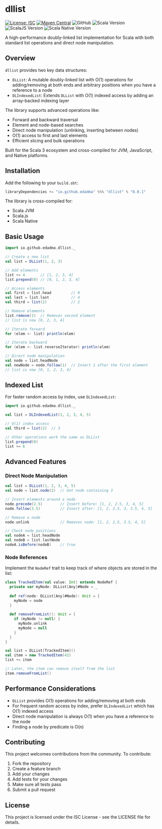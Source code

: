 # dllist

[![License: ISC](https://img.shields.io/badge/License-ISC-blue.svg)](https://opensource.org/licenses/ISC)
[![Maven Central](https://img.shields.io/maven-central/v/io.github.edadma/dllist_3.svg)](https://maven-badges.herokuapp.com/maven-central/io.github.edadma/dllist_3)
![GitHub](https://img.shields.io/github/license/edadma/fluxus-daisyui)
![Scala Version](https://img.shields.io/badge/scala-3.6.4-blue.svg)
![ScalaJS Version](https://img.shields.io/badge/scalajs-1.18.2-blue.svg)
![Scala Native Version](https://img.shields.io/badge/scala-native-5.7-blue.svg)

A high-performance doubly-linked list implementation for Scala with both standard list operations and direct node manipulation.

## Overview

`dllist` provides two key data structures:

- `DLList`: A mutable doubly-linked list with O(1) operations for adding/removing at both ends and arbitrary positions when you have a reference to a node
- `DLIndexedList`: Extends `DLList` with O(1) indexed access by adding an array-backed indexing layer

The library supports advanced operations like:
- Forward and backward traversal
- Element and node-based searches
- Direct node manipulation (unlinking, inserting between nodes)
- O(1) access to first and last elements
- Efficient slicing and bulk operations

Built for the Scala 3 ecosystem and cross-compiled for JVM, JavaScript, and Native platforms.

## Installation

Add the following to your `build.sbt`:

```scala
libraryDependencies += "io.github.edadma" %%% "dllist" % "0.0.1"
```

The library is cross-compiled for:
- Scala JVM
- Scala.js
- Scala Native

## Basic Usage

```scala
import io.github.edadma.dllist._

// Create a new list
val list = DLList(1, 2, 3)

// Add elements
list += 4       // [1, 2, 3, 4]
list.prepend(0) // [0, 1, 2, 3, 4]

// Access elements
val first = list.head         // 0
val last = list.last          // 4
val third = list(2)           // 2

// Remove elements
list.remove(1)  // Removes second element
// list is now [0, 2, 3, 4]

// Iterate forward
for (elem <- list) println(elem)

// Iterate backward
for (elem <- list.reverseIterator) println(elem)

// Direct node manipulation
val node = list.headNode
val newNode = node.follow(1)  // Insert 1 after the first element
// list is now [0, 1, 2, 3, 4]
```

## Indexed List

For faster random access by index, use `DLIndexedList`:

```scala
import io.github.edadma.dllist._

val list = DLIndexedList(1, 2, 3, 4, 5)

// O(1) index access
val third = list(2)  // 3

// Other operations work the same as DLList
list.prepend(0)
list += 6
```

## Advanced Features

### Direct Node Manipulation

```scala
val list = DLList(1, 2, 3, 4, 5)
val node = list.node(2)  // Get node containing 3

// Insert elements around a node
node.precede(2.5)        // Insert before: [1, 2, 2.5, 3, 4, 5]
node.follow(3.5)         // Insert after: [1, 2, 2.5, 3, 3.5, 4, 5]

// Remove a node
node.unlink              // Removes node: [1, 2, 2.5, 3.5, 4, 5]

// Check node positions
val nodeA = list.headNode
val nodeB = list.lastNode
nodeA.isBefore(nodeB)    // true
```

### Node References

Implement the `NodeRef` trait to keep track of where objects are stored in the list:

```scala
class TrackedItem(val value: Int) extends NodeRef {
  private var myNode: DLList[Any]#Node = _
  
  def ref(node: DLList[Any]#Node): Unit = {
    myNode = node
  }
  
  def removeFromList(): Unit = {
    if (myNode != null) {
      myNode.unlink
      myNode = null
    }
  }
}

val list = DLList[TrackedItem]()
val item = new TrackedItem(42)
list += item

// Later, the item can remove itself from the list
item.removeFromList()
```

## Performance Considerations

- `DLList` provides O(1) operations for adding/removing at both ends
- For frequent random access by index, prefer `DLIndexedList` which has O(1) indexed access
- Direct node manipulation is always O(1) when you have a reference to the node
- Finding a node by predicate is O(n)

## Contributing

This project welcomes contributions from the community. To contribute:

1. Fork the repository
2. Create a feature branch
3. Add your changes
4. Add tests for your changes
5. Make sure all tests pass
6. Submit a pull request

## License

This project is licensed under the ISC License - see the LICENSE file for details.